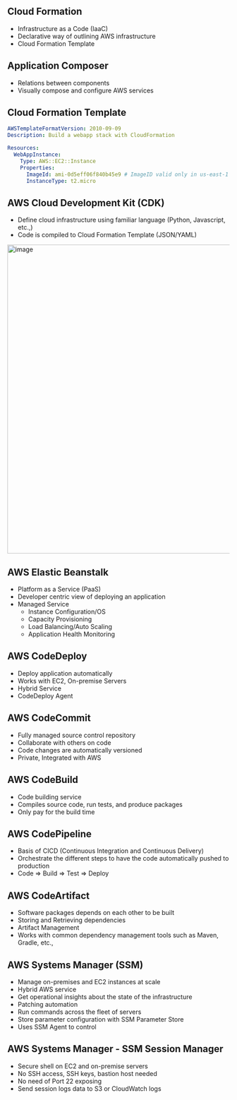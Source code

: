 ## Cloud Formation
- Infrastructure as a Code (IaaC)
- Declarative way of outlining AWS infrastructure
- Cloud Formation Template

## Application Composer
- Relations between components
- Visually compose and configure AWS services

## Cloud Formation Template
```yaml
AWSTemplateFormatVersion: 2010-09-09
Description: Build a webapp stack with CloudFormation

Resources:
  WebAppInstance:
    Type: AWS::EC2::Instance
    Properties:
      ImageId: ami-0d5eff06f840b45e9 # ImageID valid only in us-east-1 region
      InstanceType: t2.micro
```

## AWS Cloud Development Kit (CDK)
- Define cloud infrastructure using familiar language (Python, Javascript, etc.,)
- Code is compiled to Cloud Formation Template (JSON/YAML)

<img width="700" alt="image" src="https://github.com/user-attachments/assets/9482f05e-6a81-4726-8e51-fa072682cc6d">

## AWS Elastic Beanstalk
- Platform as a Service (PaaS)
- Developer centric view of deploying an application
- Managed Service
  - Instance Configuration/OS
  - Capacity Provisioning
  - Load Balancing/Auto Scaling
  - Application Health Monitoring

## AWS CodeDeploy
- Deploy application automatically
- Works with EC2, On-premise Servers
- Hybrid Service
- CodeDeploy Agent

## AWS CodeCommit
- Fully managed source control repository
- Collaborate with others on code
- Code changes are automatically versioned
- Private, Integrated with AWS

## AWS CodeBuild
- Code building service
- Compiles source code, run tests, and produce packages
- Only pay for the build time

## AWS CodePipeline
- Basis of CICD (Continuous Integration and Continuous Delivery)
- Orchestrate the different steps to have the code automatically pushed to production
- Code => Build => Test => Deploy

## AWS CodeArtifact
- Software packages depends on each other to be built
- Storing and Retrieving dependencies
- Artifact Management
- Works with common dependency management tools such as Maven, Gradle, etc.,

## AWS Systems Manager (SSM)
- Manage on-premises and EC2 instances at scale
- Hybrid AWS service
- Get operational insights about the state of the infrastructure
- Patching automation
- Run commands across the fleet of servers
- Store parameter configuration with SSM Parameter Store
- Uses SSM Agent to control

## AWS Systems Manager - SSM Session Manager
- Secure shell on EC2 and on-premise servers
- No SSH access, SSH keys, bastion host needed
- No need of Port 22 exposing
- Send session logs data to S3 or CloudWatch logs
